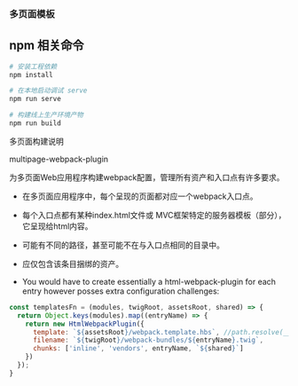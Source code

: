 ### 多页面模板

## npm 相关命令

``` bash
# 安装工程依赖
npm install

# 在本地启动调试 serve
npm run serve

# 构建线上生产环境产物
npm run build

```

多页面构建说明

multipage-webpack-plugin

为多页面Web应用程序构建webpack配置，管理所有资产和入口点有许多要求。

* 在多页面应用程序中，每个呈现的页面都对应一个webpack入口点。

* 每个入口点都有某种index.html文件或 MVC框架特定的服务器模板（部分），它呈现给html内容。

* 可能有不同的路径，甚至可能不在与入口点相同的目录中。
* 应仅包含该条目捆绑的资产。
* You would have to create essentially a html-webpack-plugin for each entry however posses extra configuration challenges:

```javascript
const templatesFn = (modules, twigRoot, assetsRoot, shared) => {
  return Object.keys(modules).map((entryName) => {
    return new HtmlWebpackPlugin({
      template: `${assetsRoot}/webpack.template.hbs`, //path.resolve(__dirname, "./assets/webpack.template.hbs"),
      filename: `${twigRoot}/webpack-bundles/${entryName}.twig`,
      chunks: ['inline', 'vendors', entryName, `${shared}`]
    })
  });
}
```
